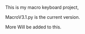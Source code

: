 This is my macro keyboard project,

MacroV3.1.py is the current version.

More Will be added to this.